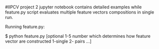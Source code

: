 #IIPCV project 2
jupyter notebook contains detailed examples while feature.py script evaluates multiple feature vectors compositions
in single run.

Running feature.py:

$ python feature.py [optional 1-5 number which determines how feature vector are constructed 1-single 2- pairs ...] 